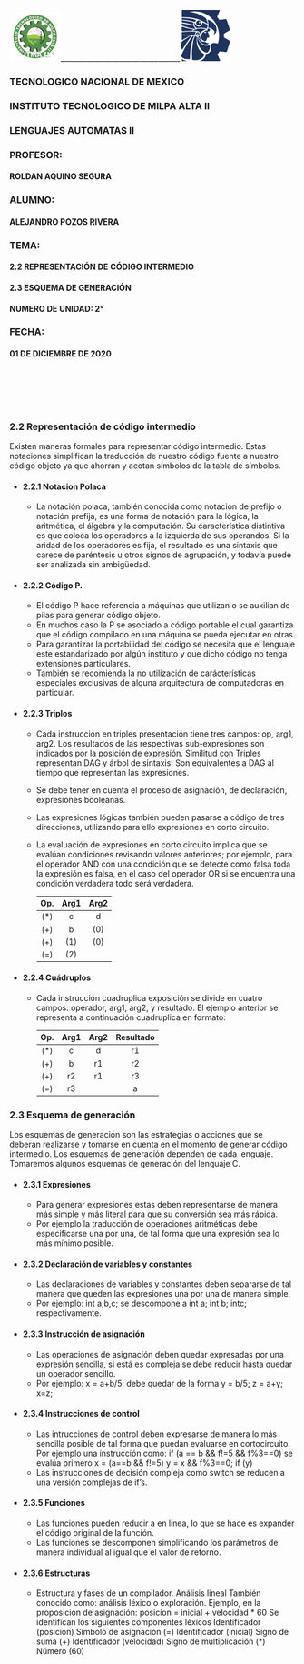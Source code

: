 
<img src="img/itma.png" width="90">_________________________________<img src="img/tec.png" width="90">

### TECNOLOGICO NACIONAL DE MEXICO
### INSTITUTO TECNOLOGICO DE MILPA ALTA II
### LENGUAJES AUTOMATAS II
### PROFESOR:
#### ROLDAN AQUINO SEGURA 
### ALUMNO:
#### ALEJANDRO POZOS RIVERA
### TEMA:
#### 2.2 REPRESENTACIÓN DE CÓDIGO INTERMEDIO
#### 2.3 ESQUEMA DE GENERACIÓN 

#### NUMERO DE UNIDAD: 2°
### FECHA: 
#### 01 DE DICIEMBRE DE 2020


<br>
<br>
<br>
<br>

### 2.2 Representación de código intermedio 

Existen maneras formales para representar código intermedio.
Estas notaciones simplifican la traducción de nuestro código fuente a nuestro código objeto ya que ahorran y acotan símbolos de la tabla de símbolos.

- #### 2.2.1 Notacion Polaca
    - La notación polaca, también conocida como notación de prefijo o notación prefija, es una forma de notación para la lógica, la aritmética, el álgebra y la computación. Su característica distintiva es que coloca los operadores a la izquierda de sus operandos. Si la aridad de los operadores es fija, el resultado es una sintaxis que carece de paréntesis u otros signos de agrupación, y todavía puede ser analizada sin ambigüedad. 

- #### 2.2.2 Código P.
    - El código P hace referencia a máquinas que utilizan o se auxilian de pilas para generar código objeto.
    - En muchos caso la P se asociado a código portable el cual garantiza que el código compilado en una máquina se pueda ejecutar en otras.
    - Para garantizar la portabilidad del código se necesita que el lenguaje este estandarizado por algún instituto y que dicho código no tenga extensiones particulares.
    - También se recomienda la no utilización de carácterísticas especiales exclusivas de alguna arquitectura de computadoras en particular.

- #### 2.2.3 Triplos 

    - Cada instrucción en triples presentación tiene tres campos: op, arg1, arg2. Los resultados de las respectivas sub-expresiones son indicados por la posición de expresión. Similitud con Triples representan DAG y árbol de sintaxis. Son equivalentes a DAG al tiempo que representan las expresiones.
    - Se debe tener en cuenta el proceso de asignación, de declaración, expresiones booleanas.
    - Las expresiones lógicas también pueden pasarse a código de tres direcciones, utilizando para ello expresiones en corto circuito.
    - La evaluación de expresiones en corto circuito implica que se evalúan condiciones revisando valores anteriores; por ejemplo, para el operador AND con una condición que se detecte como falsa toda la expresión es falsa, en el caso del operador OR si se encuentra una condición verdadera todo será verdadera.

        Op. | Arg1 | Arg2 
        :------------: | :-----------: | :-----------:
        (*) | c | d 
        (+) | b | (0)
        (+) | (1) | (0)
        (=) | (2) | 

- #### 2.2.4 Cuádruplos
    - Cada instrucción cuadruplica exposición se divide en cuatro campos: operador, arg1, arg2, y resultado. El ejemplo anterior se representa a continuación cuadruplica en formato:

        Op. | Arg1 | Arg2 | Resultado
        :------------: | :-----------: | :-----------: | :-----------:
        (*) | c | d | r1
        (+) | b | r1 | r2
        (+) | r2 | r1 | r3
        (=) | r3 |  | a

### 2.3 Esquema de generación
Los esquemas de generación son las estrategias o acciones que se deberán realizarse y tomarse en cuenta en el momento de generar código intermedio.
Los esquemas de generación dependen de cada lenguaje. Tomaremos algunos esquemas de generación del lenguaje C.

- #### 2.3.1 Expresiones
    - Para generar expresiones estas deben representarse de manera más simple y más literal para que su conversión sea más rápida.
    - Por ejemplo la traducción de operaciones aritméticas debe especificarse una por una, de tal forma que una expresión sea lo más mínimo posible.

- #### 2.3.2  Declaración de variables y constantes
    - Las declaraciones de variables y constantes deben separarse de tal manera que queden las expresiones una por una de manera simple.
    - Por ejemplo: int a,b,c; se descompone a int a; int b; intc; respectivamente.

- #### 2.3.3 Instrucción de asignación 
    - Las operaciones de asignación deben quedar expresadas por una expresión
sencilla, si está es compleja se debe reducir hasta quedar un operador sencillo.
    - Por ejemplo: x = a+b/5; debe quedar de la forma y = b/5; z = a+y; x=z;

- #### 2.3.4 Instrucciones de control
    - Las intrucciones de control deben expresarse de manera lo más sencilla posible de tal forma que puedan evaluarse en cortocircuito. Por ejemplo una instrucción como: if (a == b && f!=5 && f%3==0) se evalúa primero x = (a==b
    && f!=5) y = x && f%3==0; if (y)
    - Las instrucciones de decisión compleja como switch se reducen a una versión complejas de if’s.

- #### 2.3.5 Funciones
    - Las funciones pueden reducir a en línea, lo que se hace es expander el código original de la función.
    - Las funciones se descomponen simplificando los parámetros de manera individual al igual que el valor de retorno.

- #### 2.3.6 Estructuras
    - Estructura y fases de un compilador.
     Análisis lineal También conocido como: análisis léxico o exploración.
     Ejemplo, en la proposición de asignación: posicion = inicial + velocidad * 60 Se identifican los siguientes componentes léxicos Identificador (posicion) Símbolo de asignación (=) Identificador (inicial) Signo de suma (+) Identificador (velocidad) Signo de multiplicación (*) Número (60)

